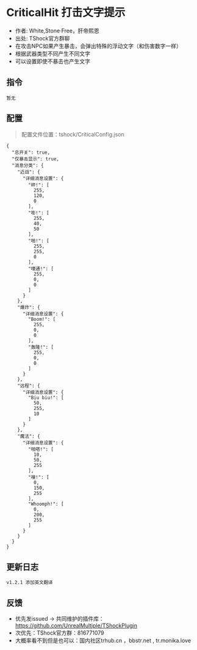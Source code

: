 # CriticalHit 打击文字提示

- 作者: White,Stone·Free，肝帝熙恩
- 出处: TShock官方群聊
- 在攻击NPC如果产生暴击，会弹出特殊的浮动文字（和伤害数字一样）
- 根据武器类型不同产生不同文字
- 可以设置即使不暴击也产生文字


## 指令

```
暂无
```

## 配置
> 配置文件位置：tshock/CriticalConfig.json
```json5
{
  "总开关": true,
  "仅暴击显示": true,
  "消息分类": {
    "近战": {
      "详细消息设置": {
        "砰!": [
          255,
          120,
          0
        ],
        "嘭!": [
          255,
          40,
          50
        ],
        "啪!": [
          255,
          255,
          0
        ],
        "噗通!": [
          255,
          0,
          0
        ]
      }
    },
    "爆炸": {
      "详细消息设置": {
        "Boom!": [
          255,
          0,
          0
        ],
        "轰隆!": [
          255,
          0,
          0
        ]
      }
    },
    "远程": {
      "详细消息设置": {
        "Biu biu!": [
          50,
          255,
          10
        ]
      }
    },
    "魔法": {
      "详细消息设置": {
        "啪嗒!": [
          10,
          50,
          255
        ],
        "嗖!": [
          0,
          150,
          255
        ],
        "Whoomph!": [
          0,
          200,
          255
        ]
      }
    }
  }
}
```

## 更新日志

```
v1.2.1 添加英文翻译
```


## 反馈
- 优先发issued -> 共同维护的插件库：https://github.com/UnrealMultiple/TShockPlugin
- 次优先：TShock官方群：816771079
- 大概率看不到但是也可以：国内社区trhub.cn ，bbstr.net , tr.monika.love
